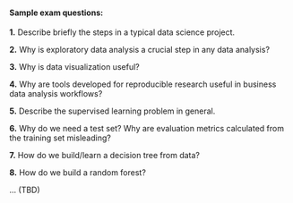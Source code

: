 
#### Sample exam questions:

**1.** Describe briefly the steps in a typical data science project.

**2.** Why is exploratory data analysis a crucial step in any data analysis?

**3.** Why is data visualization useful?

**4.** Why are tools developed for reproducible research useful in business data analysis workflows?

**5.** Describe the supervised learning problem in general.

**6.** Why do we need a test set? Why are evaluation metrics calculated from the training set misleading?

**7.** How do we build/learn a decision tree from data?

**8.** How do we build a random forest?

... (TBD)




